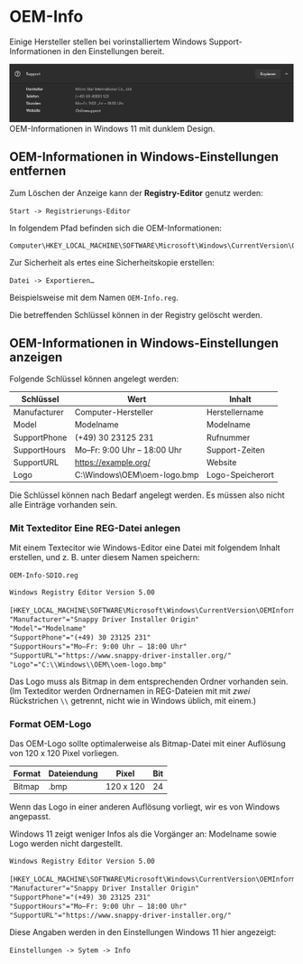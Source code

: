 # OEM-Info

Einige Hersteller stellen bei vorinstalliertem Windows Support-Informationen in den Einstellungen bereit.

![Screenshot: OEM-Info](../img/Screenshot-OEM-Info.png  "Screenshot: OEM-Info")
OEM-Informationen in Windows 11 mit dunklem Design.

## OEM-Informationen in Windows-Einstellungen entfernen

Zum Löschen der Anzeige kann der **Registry-Editor** genutz werden:

``Start -> Registrierungs-Editor``

In folgendem Pfad befinden sich die OEM-Informationen:

```
Computer\HKEY_LOCAL_MACHINE\SOFTWARE\Microsoft\Windows\CurrentVersion\OEMInformation
```

Zur Sicherheit als ertes eine Sicherheitskopie erstellen:

``Datei -> Exportieren…``

Beispielsweise mit dem Namen ``OEM-Info.reg``.

Die betreffenden Schlüssel können in der Registry gelöscht werden.

## OEM-Informationen in Windows-Einstellungen anzeigen

Folgende Schlüssel können angelegt werden:

| Schlüssel     | Wert                        | Inhalt           |
|---------------|-----------------------------|------------------|
| Manufacturer  | Computer-Hersteller         | Herstellername   |
| Model         | Modelname                   | Modelname        |
| SupportPhone  | (+49) 30 23125 231          | Rufnummer        |
| SupportHours  | Mo–Fr: 9:00 Uhr – 18:00 Uhr | Support-Zeiten   |
| SupportURL    | https://example.org/        | Website          |
| Logo          | C:\Windows\OEM\oem-logo.bmp | Logo-Speicherort |

Die Schlüssel können nach Bedarf angelegt werden. Es müssen also nicht alle Einträge vorhanden sein.

### Mit Texteditor Eine REG-Datei anlegen

Mit einem Textecitor wie Windows-Editor eine Datei mit folgendem Inhalt erstellen, und z. B. unter diesem Namen speichern:

``OEM-Info-SDIO.reg``

```
Windows Registry Editor Version 5.00

[HKEY_LOCAL_MACHINE\SOFTWARE\Microsoft\Windows\CurrentVersion\OEMInformation]
"Manufacturer"="Snappy Driver Installer Origin"
"Model"="Modelname"
"SupportPhone"="(+49) 30 23125 231"
"SupportHours"="Mo–Fr: 9:00 Uhr – 18:00 Uhr"
"SupportURL"="https://www.snappy-driver-installer.org/"
"Logo"="C:\\Windows\\OEM\\oem-logo.bmp"
```

Das Logo muss als Bitmap in dem entsprechenden Ordner vorhanden sein. (Im Texteditor werden Ordnernamen in REG-Dateien mit mit _zwei_ Rückstrichen ``\\`` getrennt, nicht wie in Windows üblich, mit einem.)

### Format OEM-Logo

Das OEM-Logo sollte optimalerweise als Bitmap-Datei mit einer Auflösung von 120 x 120 Pixel vorliegen.

| Format | Dateiendung | Pixel     | Bit |
|--------|-------------|-----------|-----|
| Bitmap | .bmp        | 120 x 120 | 24  |

Wenn das Logo in einer anderen Auflösung vorliegt, wir es von Windows angepasst.

Windows 11 zeigt weniger Infos als die Vorgänger an: Modelname sowie Logo werden nicht dargestellt.

```
Windows Registry Editor Version 5.00

[HKEY_LOCAL_MACHINE\SOFTWARE\Microsoft\Windows\CurrentVersion\OEMInformation]
"Manufacturer"="Snappy Driver Installer Origin"
"SupportPhone"="(+49) 30 23125 231"
"SupportHours"="Mo–Fr: 9:00 Uhr – 18:00 Uhr"
"SupportURL"="https://www.snappy-driver-installer.org/"

```

Diese Angaben werden in den Einstellungen Windows 11 hier angezeigt:

``Einstellungen -> Sytem -> Info``
